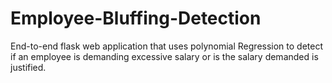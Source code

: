 # Employee-Bluffing-Detection
End-to-end flask web application that uses polynomial Regression to detect if an employee is demanding excessive salary or is the salary demanded is justified.
